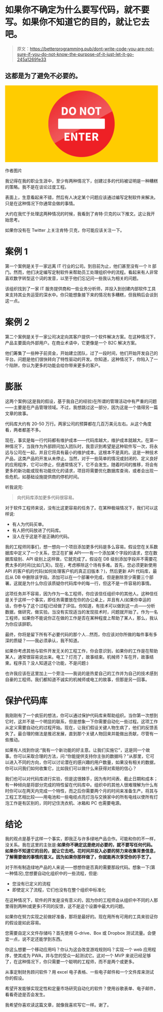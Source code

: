 # 如果你不确定为什么要写代码，就不要写。如果你不知道它的目的，就让它去吧。

> 原文：<https://betterprogramming.pub/dont-write-code-you-are-not-sure-if-you-do-not-know-the-purpose-of-it-just-let-it-go-245a12691e33>

## 这都是为了避免不必要的。

![](img/3805ff5ff03582ead57d21e17be501f2.png)

作者图片

我记得在我的职业生涯中，至少有两种情况下，创建过多的代码被证明是一种糟糕的策略。我不是在谈论过度工程。

表面上，生意看起来不错，然后有人决定某个问题应该通过编写定制软件来解决。只是在这种情况下你通常会做的事情。

大约在我忙于处理这两种情况的时候，我看到了肯特·贝克的以下推文。这让我开始思考。

如果你没有在 Twitter 上关注肯特·贝克，你可能应该关注一下。

# 案例 1

第一个案例是关于一家远离 IT 行业的公司。到目前为止，他们甚至没有一个 It 部门。然而，他们决定编写定制软件来帮助员工处理组织中的流程。看起来有人非常喜欢数字转型这个词的发音，以至于他们忘记问一些我认为相关的问题。

该组织找到了一家 IT 服务提供商和一些业务分析师，并投入到创建内部软件工具来支持其业务运营的深水中。你只能想象接下来的情况有多糟糕，但我稍后会谈到这一点。

# 案例 2

第二个案例是关于一家公司决定向其客户提供一个软件解决方案。在这种情况下，产品主要面向外部用户。在商业术语中，它更像是一个 B2C 解决方案。

他们筹集了一些种子前资金，开始建立团队，过了一段时间，他们开始开发自己的平台。问题是他们很快转向了特性驱动的开发。你知道，这种情况下，你陷入了一个陷阱，你认为更多的功能会给你带来更多的客户。

# 膨胀

这两个案例(这是我的假设，基于我自己的经验)在所谓的管理活动中有严重的问题——主要是在产品管理领域。不过，我想跳过这一部分，因为这是一个值得另一篇文章的故事。

代码库大约有 20-50 万行。两家公司的预算都在几百万美元左右。从这个角度看，两者都差不多。

现在，事实是每一行代码都有维护成本——代码库越大，维护成本就越大。在第一种情况下，当我作为外部顾问加入团队时，我意识到希望是这种软件写一次，将永远与公司在一起，并且它将具有最小的维护成本。这根本不是真的。这是一种技术产品，这类产品的开发从未停止。当然，对于一些简单的情况或封闭的、定义良好的应用程序，它可以停止，但通常情况下，它不会发生。随着时间的推移，将会有更多的新功能或现有功能优化的请求，项目将需要优化数据库查询，或者会出现一些危机，如基础设施提供商的停机时间。

听我说完:

> 向代码库添加更多代码很容易。

对于软件工程师来说，没有比这更容易的任务了。在某种极端情况下，我们可以这样说:

*   有人为代码买单。
*   有人把代码放进了代码库。
*   没人在乎这是不是正确的代码。

我的工程师同事们，想一想向一个项目添加更多代码是多么容易。假设您在关系数据库中定义了一个关系，您正在扩展 API——有一个添加某个字段的请求，您在数据库级别、API 级别上这样做，它就完成了。假设在 DB 级别添加字段并不需要花费太多的时间(比如几天)。现在，考虑移除这个场有多难。首先，您必须更新使用 API 的客户机的代码(如何处理客户机的真正旧版本？)，然后更新 API 代码库，最后从 DB 中删除该字段。添加可以在一个部署中完成，但是删除至少需要三个部署。这就是为什么你应该质疑你代码库中的每一行，但这不是一件容易的事情。

这项任务并不容易，因为作为一名工程师，你应该信任组织中的其他人。这种信任是关于这样一个事实，即任务需要放在你的办公桌上，并且有人(如果你幸运的话，你参与了这个过程)已经做了评估。你知道，有技术可以做到这一点——分析数据，做研究，做实验。当没有实现适当的发现技术时，问题就开始了。作为一名工程师，如果你不能说你正在做的工作是否在某种程度上帮助了某人，那么，我认为你应该辞职。

最终，你将是留下所有不必要代码的那个人…然而，你应该对你所做的每件事有多深的质疑？——我必须承认，我不知道。

如果你考虑其他与软件开发无关的工程工作，你会意识到，如果你的工作是在帮助某人，通常很容易说出来。电工？灯亮了，故事结束。机械师？车在开，故事结束。程序员？没人知道这个功能，不是问题:)

也许我应该在这里加上一个旁注——我说的是热爱自己的工作并为自己的技术感到自豪的工程师。我们都知道不诚实的机械师或电工的故事，但那是另一回事。

# 保护代码库

我刚刚有了一个疯狂的想法，你可以通过保护代码库来帮助组织。当你第一次想到它时，这并不是一个明显的联系，但是想象一下你需要自动化一些过程。这项工作从定义需要自动化的过程开始。现在，让我们假设关键人物生病了，他们的反馈丢失了。最合理的做法是推迟发展，直到那个关键人物回来并能做出贡献，尽管有一些推动。

如果有人找到你说:“我有一个新功能的好主意。让我们实施它”，这是同一个故事。你可以采取合理的方法，问:“你能提供支持你主张的数据吗？”从那里，它可以进入不同的方向，你可以讨论潜在的感兴趣的用户数量，如果没有相关的数据，你可以问我们如何收集它，比如我们可以做什么来获得对索赔的信心？

我们也可以对代码库进行实验，但是这很棘手，因为有时间表、截止日期和成本；有一种倾向是将部分完成的特性留在代码库中。组织中的其他人很难理解为什么有时你可以在两天内完成一个特性，而之后你需要两个月的时间来准备生产。将其与工程工艺相比较——用电池和一些电缆点亮灯泡与交换家中的所有电线以使所有灯泡工作是有区别的，同时记住洗衣机、冰箱和 PC 也需要电源。

# 结论

我的观点是基于这样一个事实，即我正与许多绿地产品合作。可能和你的不一样，没关系。我在这里的主张是:**如果你不确定这是绝对必要的，就不要写任何代码。如果你不知道它的目的，就让它去吧。花时间并投入必要的努力来收集背景信息，了解需要做的事情的意义。因为如果你那样做了，你就能再次享受你的手艺了。**

对于所有制造绿地产品的人来说——想想你是否真的需要那段代码。想象一下(第一种情况),您想要自动化组织中的一些流程，但是:

*   您没有已定义的流程
*   即使定义了流程，它们也没有在整个组织中标准化

在这种情况下，软件的开发是没有意义的，因为你的工程师会从组织中不同的人那里得到两种(或更多)不同的反馈，这不是这个设置中最大的问题。

如果你在努力实现之前做好准备，那将是最好的。现在用所有可用的工具来验证你的假设是如此容易。

您需要自定义文件存储吗？首先使用 G-drive、Box 或 Dropbox 测试流量。会便宜一点，说不定还能学到东西。

你这么想要一个移动应用吗？你认为这会改变游戏规则吗？实现一个 web 应用程序，使其成为 PWA，并与您的受众一起测试它。这对一个 MVP 来说已经足够了，在这种情况下，你只需要一个聪明的工程师，而不是两个或更多。

从事定制财务顾问软件？用 excel 电子表格、一些电子邮件和一个文件库来测试你的假设。

希望开发能够实现定性和定量市场研究自动化的软件？使用谷歌表单、电子邮件，看看奇迹是否会发生。

我希望你喜欢读这篇文章，就像我喜欢写它一样。谢了。